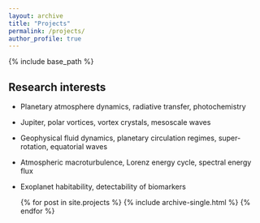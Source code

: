 ```yaml
---
layout: archive
title: "Projects"
permalink: /projects/
author_profile: true
---
```


{% include base_path %}

Research interests
------
* Planetary atmosphere dynamics, radiative transfer, photochemistry

* Jupiter, polar vortices, vortex crystals, mesoscale waves

* Geophysical fluid dynamics, planetary circulation regimes, super-rotation, equatorial waves

* Atmospheric macroturbulence, Lorenz energy cycle, spectral energy flux

* Exoplanet habitability, detectability of biomarkers

<ul>{% for post in site.projects %}
  {% include archive-single.html %}
{% endfor %}</ul>

